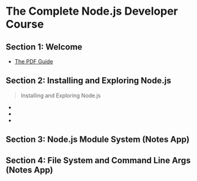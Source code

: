 # The Complete Node.js Developer Course

## Section 1: Welcome

- [The PDF Guide](https://drive.google.com/file/d/1NNPIaoSLWxlNhIVdrkXwtqZnASra7hBd/view?usp=sharing)

## Section 2: Installing and Exploring Node.js

> Installing and Exploring Node.js
-
-
-

## Section 3: Node.js Module System (Notes App)

## Section 4: File System and Command Line Args (Notes App)
